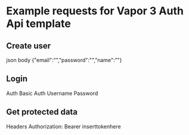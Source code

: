 # Example requests for Vapor 3 Auth Api template
## Create user
json body
{"email":"","password":"","name":""}

## Login
Auth 
Basic Auth
Username
Password

## Get protected data

Headers
Authorization: Bearer inserttokenhere
